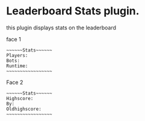 # Leaderboard Stats plugin.

this  plugin displays stats on the leaderboard


face 1

```
~~~~~~Stats~~~~~~
Players: 
Bots:
Runtime:
~~~~~~~~~~~~~~~~~
```

Face 2

```
~~~~~~Stats~~~~~~
Highscore:
By:
Oldhighscore:
~~~~~~~~~~~~~~~~~
```
